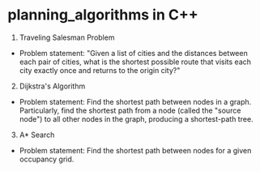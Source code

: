 # planning_algorithms in C++
1. Traveling Salesman Problem
  - Problem statement: "Given a list of cities and the distances between each pair of cities, what is the shortest possible route that visits each city exactly once and returns to the origin city?" 

2. Dijkstra's Algorithm
  - Problem statement: Find the shortest path between nodes in a graph. Particularly, find the shortest path from a node (called the "source node") to all other nodes in the graph, producing a shortest-path tree.

3. A* Search
  - Problem statement: Find the shortest path between nodes for a given occupancy grid.
